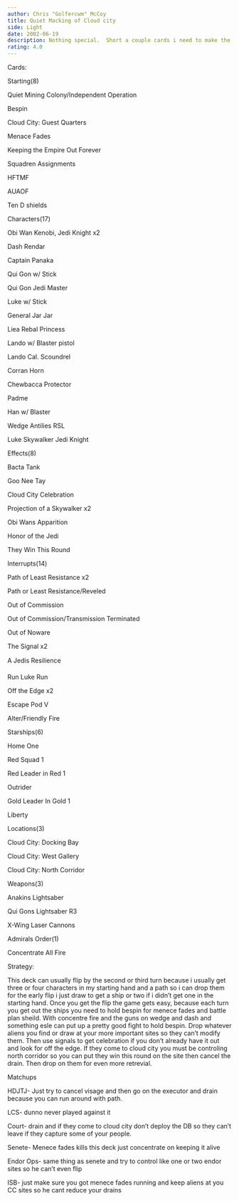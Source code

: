 ```yaml
---
author: Chris "Golfercwm" McCoy
title: Quiet Macking of Cloud city
side: Light
date: 2002-06-19
description: Nothing special.  Short a couple cards i need to make the deck better
rating: 4.0
---
```

Cards: 

Starting(8)
Quiet Mining Colony/Independent Operation
Bespin 
Cloud City: Guest Quarters
Menace Fades
Keeping the Empire Out Forever
Squadren Assignments
HFTMF
AUAOF
Ten D shields

Characters(17)
Obi Wan Kenobi, Jedi Knight x2
Dash Rendar
Captain Panaka
Qui Gon w/ Stick
Qui Gon Jedi Master
Luke w/ Stick
General Jar Jar
Liea Rebal Princess
Lando w/ Blaster pistol
Lando Cal. Scoundrel
Corran Horn
Chewbacca Protector
Padme
Han w/ Blaster
Wedge Antilies RSL
Luke Skywalker Jedi Knight

Effects(8)
Bacta Tank
Goo Nee Tay
Cloud City Celebration
Projection of a Skywalker x2
Obi Wans Apparition
Honor of the Jedi
They Win This Round

Interrupts(14)
Path of Least Resistance x2
Path or Least Resistance/Reveled
Out of Commission 
Out of Commission/Transmission Terminated
Out of Noware
The Signal x2
A Jedis Resilience
Run Luke Run
Off the Edge x2
Escape Pod V
Alter/Friendly Fire

Starships(6)
Home One
Red Squad 1
Red Leader in Red 1
Outrider
Gold Leader In Gold 1
Liberty

Locations(3)
Cloud City: Docking Bay
Cloud City: West Gallery
Cloud City: North Corridor

Weapons(3)
Anakins Lightsaber 
Qui Gons Lightsaber R3
X-Wing Laser Cannons

Admirals Order(1)
Concentrate All Fire


Strategy: 

This deck can usually flip by the second or third turn because i usually get three or four characters in my starting hand and a path so i can drop them for the early flip i just draw to get a ship or two if i didn’t get one in the starting hand.  Once you get the flip the game gets easy, because each turn you get out the ships you need to hold bespin for menece fades and battle plan sheild.  With concentre fire and the guns on wedge and dash and something esle can put up a pretty good fight to hold bespin.  Drop whatever aliens you find or draw at your more important sites so they can’t modify them.  Then use signals to get celebration if you don’t already have it out and look for off the edge.  If they come to cloud city you must be controling north corridor so you can put they win this round on the site then cancel the drain.  Then drop on them for even more retrevial.

Matchups

HDJTJ- Just try to cancel visage and then go on the executor and drain because you can run around with path.

LCS- dunno never played against it

Court- drain and if they come to cloud city don’t deploy the DB so they can’t leave if they capture some of your people.

Senete- Menece fades kills this deck just concentrate on keeping it alive

Endor Ops- same thing as senete and try to control like one or two endor sites so he can’t even flip

ISB- just make sure you got menece fades running and keep aliens at you CC sites so he cant reduce your drains


